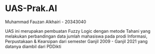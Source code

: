 # UAS-Prak.AI
Muhammad Fauzan Alkhairi - 20343040

UAS ini merupakan pembuatan Fuzzy Logic dengan metode Tahani yang melakukan perbandingan data jumlah mahasiswa pada prodi Informasi, Perpustakaan & Kearsipan dari semester Ganjil 2009 - Ganjil 2021 yang datanya diambil dari PDDikti
